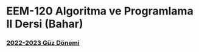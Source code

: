 # EEM-120 Algoritma ve Programlama II Dersi (Bahar)


### [2022-2023 Güz Dönemi](./22_23_Bahar/)



